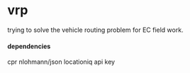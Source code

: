 # vrp

trying to solve the vehicle routing problem for EC field work.

#### dependencies
cpr
nlohmann/json
locationiq api key